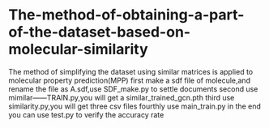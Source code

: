 # The-method-of-obtaining-a-part-of-the-dataset-based-on-molecular-similarity
The method of simplifying the dataset using similar matrices is applied to molecular property prediction(MPP)
first make a sdf file of molecule,and rename the file as A.sdf,use SDF_make.py to settle documents
second use mimilar——TRAIN.py,you will get a similar_trained_gcn.pth
third use similarity.py,you will get three csv files
fourthly use main_train.py 
in the end you can use test.py to verify the accuracy rate
